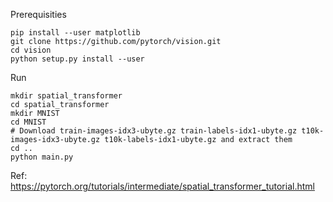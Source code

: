 Prerequisities
```
pip install --user matplotlib
git clone https://github.com/pytorch/vision.git
cd vision
python setup.py install --user
```

Run
```
mkdir spatial_transformer
cd spatial_transformer
mkdir MNIST
cd MNIST
# Download train-images-idx3-ubyte.gz train-labels-idx1-ubyte.gz t10k-images-idx3-ubyte.gz t10k-labels-idx1-ubyte.gz and extract them
cd ..
python main.py
```

Ref: https://pytorch.org/tutorials/intermediate/spatial_transformer_tutorial.html
